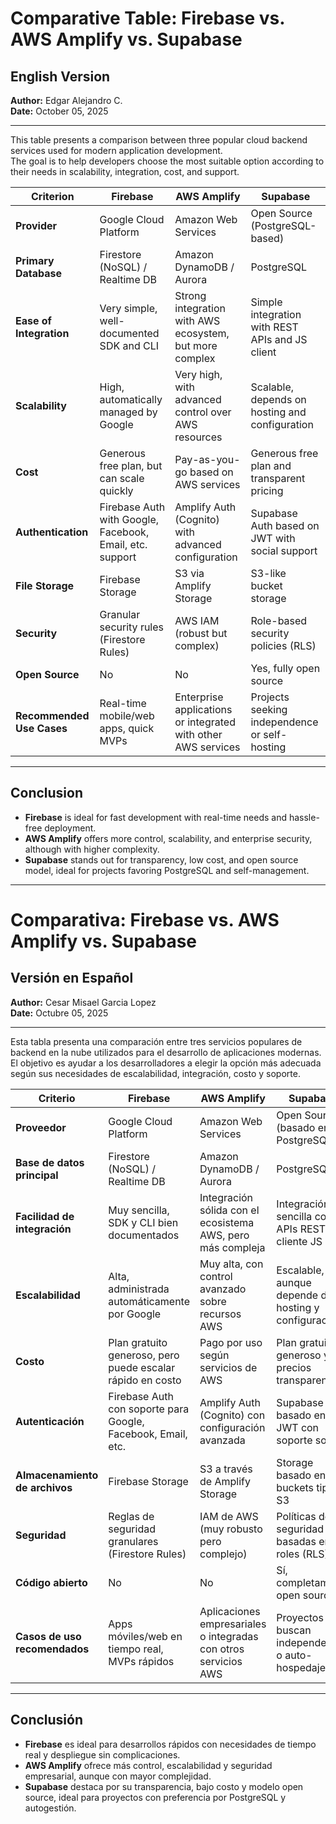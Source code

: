 # Comparative Table: Firebase vs. AWS Amplify vs. Supabase

## English Version

**Author:** Edgar Alejandro C.  
**Date:** October 05, 2025

---

This table presents a comparison between three popular cloud backend services used for modern application development.  
The goal is to help developers choose the most suitable option according to their needs in scalability, integration, cost, and support.

| Criterion | **Firebase** | **AWS Amplify** | **Supabase** |
|-----------|---------------|------------------|---------------|
| **Provider** | Google Cloud Platform | Amazon Web Services | Open Source (PostgreSQL-based) |
| **Primary Database** | Firestore (NoSQL) / Realtime DB | Amazon DynamoDB / Aurora | PostgreSQL |
| **Ease of Integration** | Very simple, well-documented SDK and CLI | Strong integration with AWS ecosystem, but more complex | Simple integration with REST APIs and JS client |
| **Scalability** | High, automatically managed by Google | Very high, with advanced control over AWS resources | Scalable, depends on hosting and configuration |
| **Cost** | Generous free plan, but can scale quickly | Pay-as-you-go based on AWS services | Generous free plan and transparent pricing |
| **Authentication** | Firebase Auth with Google, Facebook, Email, etc. support | Amplify Auth (Cognito) with advanced configuration | Supabase Auth based on JWT with social support |
| **File Storage** | Firebase Storage | S3 via Amplify Storage | S3-like bucket storage |
| **Security** | Granular security rules (Firestore Rules) | AWS IAM (robust but complex) | Role-based security policies (RLS) |
| **Open Source** | No | No | Yes, fully open source |
| **Recommended Use Cases** | Real-time mobile/web apps, quick MVPs | Enterprise applications or integrated with other AWS services | Projects seeking independence or self-hosting |

---

## Conclusion

- **Firebase** is ideal for fast development with real-time needs and hassle-free deployment.  
- **AWS Amplify** offers more control, scalability, and enterprise security, although with higher complexity.  
- **Supabase** stands out for transparency, low cost, and open source model, ideal for projects favoring PostgreSQL and self-management.

---

# Comparativa: Firebase vs. AWS Amplify vs. Supabase

## Versión en Español

**Author:** Cesar Misael Garcia Lopez  
**Date:** Octubre 05, 2025

---

Esta tabla presenta una comparación entre tres servicios populares de backend en la nube utilizados para el desarrollo de aplicaciones modernas.  
El objetivo es ayudar a los desarrolladores a elegir la opción más adecuada según sus necesidades de escalabilidad, integración, costo y soporte.

| Criterio | **Firebase** | **AWS Amplify** | **Supabase** |
|-----------|---------------|------------------|---------------|
| **Proveedor** | Google Cloud Platform | Amazon Web Services | Open Source (basado en PostgreSQL) |
| **Base de datos principal** | Firestore (NoSQL) / Realtime DB | Amazon DynamoDB / Aurora | PostgreSQL |
| **Facilidad de integración** | Muy sencilla, SDK y CLI bien documentados | Integración sólida con el ecosistema AWS, pero más compleja | Integración sencilla con APIs REST y cliente JS |
| **Escalabilidad** | Alta, administrada automáticamente por Google | Muy alta, con control avanzado sobre recursos AWS | Escalable, aunque depende del hosting y configuración |
| **Costo** | Plan gratuito generoso, pero puede escalar rápido en costo | Pago por uso según servicios de AWS | Plan gratuito generoso y precios transparentes |
| **Autenticación** | Firebase Auth con soporte para Google, Facebook, Email, etc. | Amplify Auth (Cognito) con configuración avanzada | Supabase Auth basado en JWT con soporte social |
| **Almacenamiento de archivos** | Firebase Storage | S3 a través de Amplify Storage | Storage basado en buckets tipo S3 |
| **Seguridad** | Reglas de seguridad granulares (Firestore Rules) | IAM de AWS (muy robusto pero complejo) | Políticas de seguridad basadas en roles (RLS) |
| **Código abierto** | No | No | Sí, completamente open source |
| **Casos de uso recomendados** | Apps móviles/web en tiempo real, MVPs rápidos | Aplicaciones empresariales o integradas con otros servicios AWS | Proyectos que buscan independencia o auto-hospedaje |

---

## Conclusión

- **Firebase** es ideal para desarrollos rápidos con necesidades de tiempo real y despliegue sin complicaciones.  
- **AWS Amplify** ofrece más control, escalabilidad y seguridad empresarial, aunque con mayor complejidad.  
- **Supabase** destaca por su transparencia, bajo costo y modelo open source, ideal para proyectos con preferencia por PostgreSQL y autogestión.
